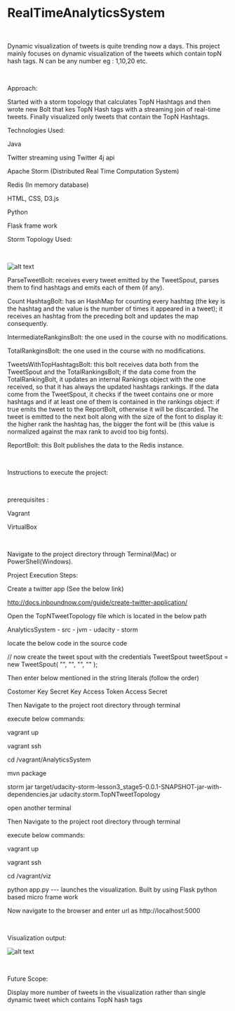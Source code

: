 # RealTimeAnalyticsSystem
  
</br>

Dynamic visualization of tweets is quite trending now a days. This project mainly focuses on dynamic visualization of the tweets which contain topN hash tags. N can be any number eg : 1,10,20 etc.

</br>

Approach:

Started with a storm topology that calculates TopN Hashtags and then wrote new Bolt that kes TopN Hash tags with a streaming join of real-time tweets. Finally visualized only tweets that contain the TopN Hashtags.


Technologies Used:

Java 

Twitter streaming using Twitter 4j api

Apache Storm (Distributed Real Time Computation System)

Redis (In memory database)

HTML, CSS, D3.js 

Python

Flask frame work


Storm Topology Used:

</br>

![alt text](https://github.com/RepakaRamateja/Worldwidetophashtags/blob/master/topology.png)

ParseTweetBolt: receives every tweet emitted by the TweetSpout, parses them to find hashtags and emits each of them (if any).


Count HashtagBolt: has an HashMap for counting every hashtag (the key is the hashtag and the value is the number of times it appeared in a tweet); it receives an hashtag from the preceding bolt and updates the map consequently.


IntermediateRankginsBolt: the one used in the course with no modifications.

TotalRankginsBolt: the one used in the course with no modifications.


TweetsWithTopHashtagsBolt: this bolt receives data both from the TweetSpout and the TotalRankingsBolt; if the data come from the TotalRankingBolt, it updates an internal Rankings object with the one received, so that it has always the updated hashtags rankings. If the data come from the TweetSpout, it checks if the tweet contains one or more hashtags and if at least one of them is contained in the rankings object: if true emits the tweet to the ReportBolt, otherwise it will be discarded. The tweet is emitted to the next bolt along with the size of the font to display it: the higher rank the hashtag has, the bigger the font will be (this value is normalized against the max rank to avoid too big fonts).


ReportBolt: this Bolt publishes the data to the Redis instance.


</br>

Instructions to execute the project:

</br>

prerequisites : 

Vagrant 

VirtualBox

</br>

Navigate to the project directory through Terminal(Mac) or PowerShell(Windows).

Project Execution Steps:

Create a twitter app (See the below link)

  http://docs.inboundnow.com/guide/create-twitter-application/


Open the TopNTweetTopology file which is located in the below path 

   AnalyticsSystem - src - jvm - udacity - storm  

   locate the below code in the source code

   // now create the tweet spout with the credentials
    TweetSpout tweetSpout = new TweetSpout(
        "",
        "",
        "",
        ""
    );

Then enter below mentioned in the string literals (follow the order)

Costomer Key
Secret Key
Access Token
Access Secret


Then Navigate to the project root directory through terminal

execute below commands:
   
 vagrant up   

 vagrant ssh

 cd /vagrant/AnalyticsSystem

 mvn package

 storm jar target/udacity-storm-lesson3_stage5-0.0.1-SNAPSHOT-jar-with-dependencies.jar udacity.storm.TopNTweetTopology

 open another terminal

 Then Navigate to the project root directory through terminal

 execute below commands:
   
 vagrant up   

 vagrant ssh

 cd /vagrant/viz

 python app.py  --- launches the visualization. Built by using Flask python based micro frame work

 Now navigate to the browser and enter url as http://localhost:5000

</br>

 Visualization output:

 ![alt text](https://github.com/RepakaRamateja/Worldwidetophashtags/blob/master/output.png)

</br>

Future Scope:

Display more number of tweets in the visualization rather than single dynamic tweet which contains TopN hash tags





